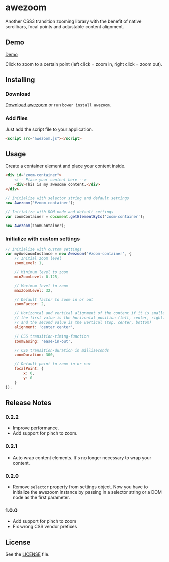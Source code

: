 # awezoom

Another CSS3 transition zooming library with the benefit of native scrollbars, focal points and adjustable content alignment. 

## Demo
[Demo](https://johannulbrich.github.io/awezoom/)

Click to zoom to a certain point (left click = zoom in, right click = zoom out). 

## Installing

### Download
[Download awezoom](https://github.com/JohannUlbrich/awezoom/archive/master.zip) or run `bower install awezoom`.

### Add files
Just add the script file to your application.

```html
<script src="awezoom.js"></script>
```

## Usage
Create a container element and place your content inside.

```html
<div id="zoom-container">
    <!-- Place your content here -->
    <div>This is my awesome content.</div>
</div>
```

```js
// Initialize with selector string and default settings
new Awezoom('#zoom-container');
```

```js
// Initialize with DOM node and default settings
var zoomContainer = document.getElementByIs('zoom-container');

new Awezoom(zoomContainer);
```

### Initialize with custom settings

```js
// Initialize with custom settings
var myAwezoomInstance = new Awezoom('#zoom-container', {
    // Initial zoom level
    zoomLevel: 1,

    // Minimum level to zoom
    minZoomLevel: 0.125,

    // Maximum level to zoom
    maxZoomLevel: 32,

    // Default factor to zoom in or out
    zoomFactor: 2,

    // Horizontal and vertical alignment of the content if it is smaller than the zoom container
    // the first value is the horizontal position (left, center, right)
    // and the second value is the vertical (top, center, bottom)
    alignment: 'center center',

    // CSS transition-timing-function
    zoomEasing: 'ease-in-out',

    // CSS transition-duration in milliseconds
    zoomDuration: 300,

    // Default point to zoom in or out
    focalPoint: {
        x: 0,
        y: 0
    }
});
```

## Release Notes

### 0.2.2

* Improve performance.
* Add support for pinch to zoom.

### 0.2.1

* Auto wrap content elements. It's no longer necessary to wrap your content. 

### 0.2.0

* Remove `selector` property from settings object. Now you have to initialize the awezoom instance by passing in a selector string or a DOM node as the first parameter. 

### 1.0.0

* Add support for pinch to zoom
* Fix wrong CSS vendor prefixes 

## License
See the [LICENSE](https://github.com/JohannUlbrich/awezoom/blob/master/LICENSE) file.

